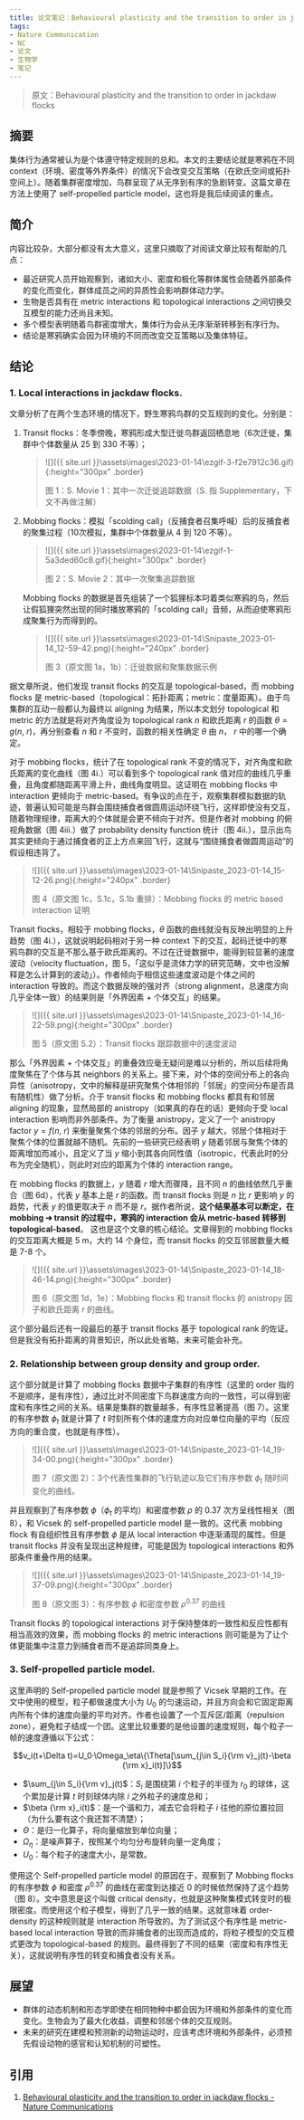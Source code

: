 ```yaml
---
title: 论文笔记：Behavioural plasticity and the transition to order in jackdaw flocks
tags: 
- Nature Communication 
- NC 
- 论文 
- 生物学 
- 笔记
---
```


> 原文：Behavioural plasticity and the transition to order in jackdaw flocks

## 摘要

集体行为通常被认为是个体遵守特定规则的总和。本文的主要结论就是寒鸦在不同 context（环境、密度等外界条件）的情况下会改变交互策略（在欧氏空间或拓扑空间上）。随着集群密度增加，鸟群呈现了从无序到有序的急剧转变。这篇文章在方法上使用了 self-propelled particle model，这也将是我后续阅读的重点。

<!--more-->

## 简介

内容比较杂，大部分都没有太大意义，这里只摘取了对阅读文章比较有帮助的几点：

- 最近研究人员开始观察到，诸如大小、密度和极化等群体属性会随着外部条件的变化而变化，群体成员之间的异质性会影响群体动力学。
- 生物是否具有在 metric interactions 和 topological interactions 之间切换交互模型的能力还尚且未知。
- 多个模型表明随着鸟群密度增大，集体行为会从无序渐渐转移到有序行为。
- 结论是寒鸦确实会因为环境的不同而改变交互策略以及集体特征。

## 结论

### 1. Local interactions in jackdaw flocks.

文章分析了在两个生态环境的情况下，野生寒鸦鸟群的交互规则的变化。分别是：

1. Transit flocks：冬季傍晚，寒鸦形成大型迁徙鸟群返回栖息地（6次迁徙，集群中个体数量从 25 到 330 不等）；
   > ![]({{ site.url }}\assets\images\2023-01-14\ezgif-3-f2e7912c36.gif){:height="300px" .border}
   >
   > 图 1：S. Movie 1：其中一次迁徙追踪数据（S. 指 Supplementary，下文不再做注解）

2. Mobbing flocks：模拟「scolding call」（反捕食者召集呼喊）后的反捕食者的聚集过程（10次模拟，集群中个体数量从 4 到 120 不等）。

   > ![]({{ site.url }}\assets\images\2023-01-14\ezgif-1-5a3ded60c8.gif){:height="300px" .border} 
   >
   > 图 2：S. Movie 2：其中一次聚集追踪数据

   Mobbing flocks 的数据是首先组装了一个狐狸标本叼着类似寒鸦的鸟，然后让假狐狸突然出现的同时播放寒鸦的「scolding call」音频，从而迫使寒鸦形成聚集行为而得到的。

   > ![]({{ site.url }}\assets\images\2023-01-14\Snipaste_2023-01-14_12-59-42.png){:height="240px" .border} 
   >
   > 图 3（原文图 1a，1b）：迁徙数据和聚集数据示例

据文章所说，他们发现 transit flocks 的交互是 topological-based，而 mobbing flocks 是 metric-based（topological：拓扑距离；metric：度量距离）。由于鸟集群的互动一般都认为最终以 aligning 为结果，所以本文划分 topological 和 metric 的方法就是将对齐角度设为 topological rank $n$ 和欧氏距离 $r$ 的函数 $\theta=g(n,\ r)$，再分别查看 $n$ 和 $r$ 不变时，函数的相关性确定 $\theta$ 由 $n$， $r$ 中的哪一个确定。

对于 mobbing flocks，统计了在 topological rank 不变的情况下，对齐角度和欧氏距离的变化曲线（图 4i.）可以看到多个 topological rank 值对应的曲线几乎重叠，且角度都随距离平滑上升，曲线角度明显。这证明在 mobbing flocks 中 interaction 更倾向于 metric-based。有争议的点在于，观察集群模拟数据的轨迹，普遍认知可能是鸟群会围绕捕食者做圆周运动环绕飞行，这样即使没有交互，随着物理规律，距离大的个体就是会更不倾向于对齐。但是作者对 mobbing 的俯视角数据（图 4iii.）做了 probability density function 统计（图 4ii.），显示出鸟其实更倾向于通过捕食者的正上方点来回飞行，这就与“围绕捕食者做圆周运动”的假设相违背了。

> ![]({{ site.url }}\assets\images\2023-01-14\Snipaste_2023-01-14_15-12-26.png){:height="240px" .border} 
>
> 图 4（原文图 1c，S.1c，S.1b 重排）：Mobbing flocks 的 metric based interaction 证明

Transit flocks，相较于 mobbing flocks，$\theta$ 函数的曲线就没有反映出明显的上升趋势（图 4i.），这就说明起码相对于另一种 context 下的交互，起码迁徙中的寒鸦鸟群的交互是不那么基于欧氏距离的。不过在迁徙数据中，能得到较显著的速度波动（velocity fluctuation，图 5，「这似乎是流体力学的研究范畴，文中也没解释是怎么计算到的波动」）。作者倾向于相信这些速度波动是个体之间的 interaction 导致的。而这个数据反映的强对齐（strong alignment，总速度方向几乎全体一致）的结果则是「外界因素 + 个体交互」的结果。

> ![]({{ site.url }}\assets\images\2023-01-14\Snipaste_2023-01-14_16-22-59.png){:height="300px" .border} 
>
> 图 5（原文图 S.2）：Transit flocks 跟踪数据中的速度波动

那么「外界因素 + 个体交互」的重叠效应毫无疑问是难以分析的，所以后续将角度聚焦在了个体与其 neighbors 的关系上。接下来，对个体的空间分布上的各向异性（anisotropy，文中的解释是研究聚焦个体相邻的「邻居」的空间分布是否具有随机性）做了分析。介于 transit flocks 和 mobbing flocks 都具有和邻居 aligning 的现象，显然局部的 anistropy（如果真的存在的话）更倾向于受 local interaction 影响而非外部条件。为了衡量 anistropy，定义了一个 anistropy factor $y=f(n,\ r)$ 来衡量聚焦个体的邻居的分布。因子 $y$ 越大，邻居个体相对于聚焦个体的位置就越不随机。先前的一些研究已经表明 $y$ 随着邻居与聚焦个体的距离增加而减小，且定义了当 $y$ 缩小到其各向同性值（isotropic，代表此时的分布为完全随机），则此时对应的距离为个体的 interaction range。

在 mobbing flocks 的数据上，$y$ 随着 $r$ 增大而骤降，且不同 $n$ 的曲线依然几乎重合（图 6d），代表 $y$ 基本上是 $r$ 的函数。而 transit flocks 则是 $n$ 比 $r$ 更影响 $y$ 的趋势，代表 $y$ 的值更取决于 $n$ 而不是 $r$。据作者所说，**这个结果基本可以断定，在 mobbing ➔ transit 的过程中，寒鸦的 interaction 会从 metric-based 转移到 topological-based**。 这也是这个文章的核心结论。文章得到的 mobbing flocks 的交互距离大概是 5 m，大约 14 个身位，而 transit flocks 的交互邻居数量大概是 7-8 个。

> ![]({{ site.url }}\assets\images\2023-01-14\Snipaste_2023-01-14_18-46-14.png){:height="300px" .border} 
>
> 图 6（原文图 1d，1e）：Mobbing flocks 和 transit flocks 的 anistropy 因子和欧氏距离 $r$ 的曲线。

这个部分最后还有一段最后的基于 transit flocks 基于 topological rank 的佐证。但是我没有拓扑距离的背景知识，所以此处省略，未来可能会补充。

### 2. Relationship between group density and group order.

这个部分就是计算了 mobbing flocks 数据中子集群的有序性（这里的 order 指的不是顺序，是有序性），通过比对不同密度下鸟群速度方向的一致性，可以得到密度和有序性之间的关系。结果是集群的数量越多，有序性显著提高（图 7）。这里的有序参数 $\phi_t$ 就是计算了 $t$ 时刻所有个体的速度方向对应单位向量的平均（反应方向的重合度，也就是有序性）。

> ![]({{ site.url }}\assets\images\2023-01-14\Snipaste_2023-01-14_19-34-00.png){:height="300px" .border} 
>
> 图 7（原文图 2）：3个代表性集群的飞行轨迹以及它们有序参数 $\phi_t$ 随时间变化的曲线。

并且观察到了有序参数 $\phi$（$\phi_t$ 的平均）和密度参数 $\rho$ 的 0.37 次方呈线性相关（图 8），和 Vicsek 的 self-propelled particle model 是一致的。这代表 mobbing flock 有自组织性且有序参数 $\phi$ 是从 local interaction 中逐渐涌现的属性。但是 transit flocks 并没有呈现出这种规律，可能是因为 topological interactions 和外部条件重叠作用的结果。

> ![]({{ site.url }}\assets\images\2023-01-14\Snipaste_2023-01-14_19-37-09.png){:height="300px" .border} 
>
> 图 8（原文图 3）：有序参数 $\phi$ 和密度参数 $\rho^{0.37}$ 的曲线

Transit flocks 的 topological interactions 对于保持整体的一致性和反应性都有相当高效的效果，而 mobbing flocks 的 metric interactions 则可能是为了让个体更能集中注意力到捕食者而不是追踪同类身上。

### 3. Self-propelled particle model.

这里声明的 Self-propelled particle model 就是参照了 Vicsek 早期的工作。在文中使用的模型，粒子都做速度大小为 $U_0$ 的匀速运动，并且方向会和它固定距离内所有个体的速度向量的平均对齐。作者也设置了一个互斥区/距离（repulsion zone），避免粒子结成一个团。这里比较重要的是他设置的速度规则，每个粒子一帧的速度遵循以下公式：

$$v_i(t+\Delta t)=U_0·\Omega_\eta\{\Theta[\sum_{j\in S_i}{\rm v}_j(t)-\beta {\rm x}_i(t)]\}$$

- $\sum_{j\in S_i}{\rm v}_j(t)$：$S_i$ 是围绕第 $i$ 个粒子的半径为 $r_0$ 的球体，这个累加是计算 $t$ 时刻球体内除 $i$ 之外粒子的速度总和；
- $\beta {\rm x}_i(t)$：是一个谐和力，减去它会将粒子 $i$ 往他的原位置拉回（为什么要有这个我还暂不清楚）；
- $\Theta$：是归一化算子，将向量缩放到单位向量；
- $\Omega_\eta$：是噪声算子，按照某个均匀分布旋转向量一定角度；
- $U_0$：每个粒子的速度大小，是常数。

使用这个 Self-propelled particle model 的原因在于，观察到了 Mobbing flocks 的有序参数 $\phi$ 和密度 $\rho^{0.37}$ 的曲线在密度到达接近 0 的时候依然保持了这个趋势（图 8）。文中意思是这个叫做 critical density，也就是这种聚集模式转变时的极限密度。而使用这个粒子模型，得到了几乎一致的结果。这就意味着 order-density 的这种规则就是 interaction 所导致的。为了测试这个有序性是 metric-based local interaction 导致的而非捕食者的出现而造成的，将粒子模型的交互模式更改为 topological-based 的规则。最终得到了不同的结果（密度和有序性无关），这就说明有序性的转变和捕食者没有关系。

## 展望

- 群体的动态机制和形态学即使在相同物种中都会因为环境和外部条件的变化而变化。生物会为了最大化收益，调整和邻居个体的交互规则。
- 未来的研究在建模和预测新的动物运动时，应该考虑环境和外部条件，必须预先假设动物的感官和认知机制的可塑性。

## 引用

1. [Behavioural plasticity and the transition to order in jackdaw flocks - Nature Communications](https://www.nature.com/articles/s41467-019-13281-4)
